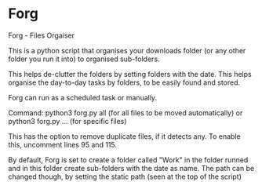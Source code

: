 # Forg

Forg - Files Orgaiser 

This is a python script that organises your downloads folder (or any other folder you run it into) to  organised sub-folders.

This helps de-clutter the folders by setting folders with the date. This helps organise the day-to-day tasks by folders, to be easily found and stored. 

Forg can run as a scheduled task or manually. 

Command: python3 forg.py all (for all files to be moved automatically) or python3 forg.py <filename with extension> <filename2 with extension> ... (for specific files) 
  
This has the option to remove duplicate files, if it detects any. To enable this, uncomment lines 95 and 115. 
  
By default, Forg is set to create a folder called "Work" in the folder runned and in this folder create sub-folders with the date as name. The path can be changed though, by setting the static path (seen at the top of the script) 
